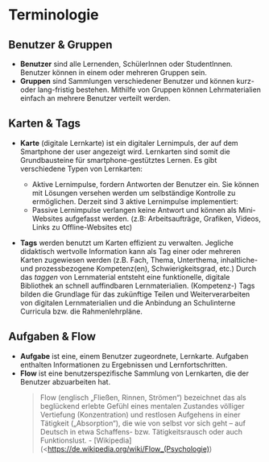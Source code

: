 # Terminologie

## Benutzer & Gruppen

-   **Benutzer** sind alle Lernenden, SchülerInnen oder StudentInnen. Benutzer können in einem oder mehreren Gruppen sein.
-   **Gruppen** sind Sammlungen verschiedener Benutzer und können kurz- oder lang-fristig bestehen. Mithilfe von Gruppen können Lehrmaterialien einfach an mehrere Benutzer verteilt werden.

## Karten & Tags

-   **Karte** (digitale Lernkarte) ist ein digitaler Lernimpuls, der auf dem Smartphone der user angezeigt wird. Lernkarten sind somit die Grundbausteine für smartphone-gestütztes Lernen. Es gibt verschiedene Typen von Lernkarten:

    -   Aktive Lernimpulse, fordern Antworten der Benutzer ein. Sie können mit Lösungen versehen werden um selbständige Kontrolle zu ermöglichen. Derzeit sind 3 aktive Lernimpulse implementiert:
    -   Passive Lernimpulse verlangen keine Antwort und können als Mini-Websites aufgefasst werden. (z.B: Arbeitsaufträge, Grafiken, Videos, Links zu Offline-Websites etc)

-   **Tags** werden benutzt um Karten effizient zu verwalten. Jegliche didaktisch wertvolle Information kann als Tag einer oder mehreren Karten zugewiesen werden (z.B. Fach, Thema, Unterthema, inhaltliche- und prozessbezogene Kompetenz(en), Schwierigkeitsgrad, etc.) Durch das _taggen_ von Lernmaterial entsteht eine funktionelle, digitale Bibliothek an schnell auffindbaren Lernmaterialien. (Kompetenz-) Tags bilden die Grundlage für das zukünftige Teilen und Weiterverarbeiten von digitalen Lernmaterialien und die Anbindung an Schulinterne Curricula bzw. die Rahmenlehrpläne.

## Aufgaben & Flow

-   **Aufgabe** ist eine, einem Benutzer zugeordnete, Lernkarte. Aufgaben enthalten Informationen zu Ergebnissen und Lernfortschritten.
-   **Flow** ist eine benutzerspezifische Sammlung von Lernkarten, die der Benutzer abzuarbeiten hat.
    > Flow (englisch „Fließen, Rinnen, Strömen“) bezeichnet das als beglückend erlebte Gefühl eines mentalen Zustandes völliger Vertiefung (Konzentration) und restlosen Aufgehens in einer Tätigkeit („Absorption“), die wie von selbst vor sich geht – auf Deutsch in etwa Schaffens- bzw. Tätigkeitsrausch oder auch Funktionslust. - [Wikipedia](<https://de.wikipedia.org/wiki/Flow_(Psychologie))
